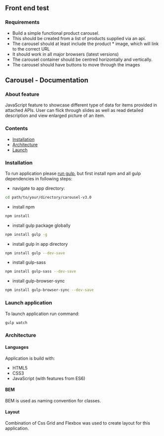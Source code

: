 ## Front end test

### Requirements

* Build a simple functional product carousel.
* This should be created from a list of products supplied via an api.
* The carousel should at least include the product \* image, which will link to the correct URL
* It should work in all major browsers (latest versions)
* The carousel container should be centred horizontally and vertically.
* The carousel should have buttons to move through the images

## Carousel - Documentation

### About feature

JavaScript feature to showcase different type of data for items provided in attached APIs. User can flick through slides as well as read detailed description and view enlarged picture of an item.


### Contents
- [Installation](#markdown-header-installation)
- [Architecture](#markdown-header-architecture)
- [Launch](#markdown-header-launch-application)


### Installation

To run application please [run gulp](#markdown-header-launch-application), but first install npm and all gulp dependencies in following steps:

* navigate to app directory:
```bash
cd path/to/your/directory/carousel-v3.0
```
* install npm
```bash
npm install
```

* install gulp package globally
```bash
npm install gulp -g
```

* install gulp in app directory
```bash
npm install gulp --dev-save
```

* install gulp-sass
```bash
npm install gulp-sass --dev-save
```

* install gulp-browser-sync
```bash
npm install gulp-browser-sync --dev-save
```

### Launch application
To launch application run command:
```bash
gulp watch
```

### Architecture

#### Languages
Application is build with:

- HTML5
- CSS3
- JavaScript (with features from ES6)

#### BEM
BEM is used as naming convention for classes.

#### Layout
Combination of Css Grid and Flexbox was used to create layout for this application.
